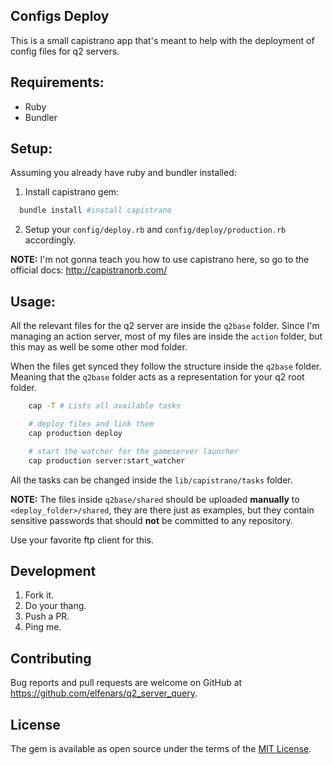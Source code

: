 Configs Deploy
--

This is a small capistrano app that's meant to help with the deployment of config files for q2 servers.

## Requirements:

* Ruby
* Bundler

## Setup:

Assuming you already have ruby and bundler installed:

1. Install capistrano gem:

```bash
  bundle install #install capistrano
```

2. Setup your `config/deploy.rb` and `config/deploy/production.rb` accordingly.

**NOTE:** I'm not gonna teach you how to use capistrano here, so go to the official docs: http://capistranorb.com/

## Usage:

All the relevant files for the q2 server are inside the `q2base` folder.
Since I'm managing an action server, most of my files are inside the `action` folder, but this may as well be some other mod folder.

When the files get synced they follow the structure inside the `q2base` folder. Meaning that the `q2base` folder acts as a representation for your q2 root folder.

```bash
    cap -T # Lists all available tasks

    # deploy files and link them
    cap production deploy

    # start the watcher for the gameserver launcher
    cap production server:start_watcher
```

All the tasks can be changed inside the `lib/capistrano/tasks` folder.

**NOTE:**
The files inside `q2base/shared` should be uploaded **manually** to `<deploy_folder>/shared`, they are there just as examples, but they contain sensitive passwords that should **not** be committed to any repository.

Use your favorite ftp client for this.

## Development

1. Fork it.
2. Do your thang.
3. Push a PR.
4. Ping me.

## Contributing

Bug reports and pull requests are welcome on GitHub at https://github.com/elfenars/q2_server_query.

## License

The gem is available as open source under the terms of the [MIT License](https://opensource.org/licenses/MIT).
